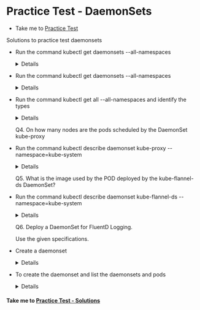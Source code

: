 # Practice Test - DaemonSets
  - Take me to [Practice Test](https://kodekloud.com/courses/539883/lectures/9816595)
  
Solutions to practice test daemonsets
- Run the command kubectl get daemonsets --all-namespaces
  
  <details>

  ```
  $ kubectl get daemonsets --all-namespaces
  ```
  </details>

- Run the command kubectl get daemonsets --all-namespaces

  <details>

  ```
  $ kubectl get daemonsets --all-namespaces
  ```
  </details>

- Run the command kubectl get all --all-namespaces and identify the types

  <details>

  ```
  $ kubectl get all --all-namespaces
  ```
  </details>

  Q4. On how many nodes are the pods scheduled by the DaemonSet kube-proxy
  
- Run the command kubectl describe daemonset kube-proxy --namespace=kube-system

  <details>

  ```
  $ kubectl describe daemonset kube-proxy --namespace=kube-system
  ```
  </details>

  Q5. What is the image used by the POD deployed by the kube-flannel-ds DaemonSet?
  
- Run the command kubectl describe daemonset kube-flannel-ds --namespace=kube-system

  <details>

  ```
  $ kubectl describe daemonset kube-flannel-ds --namespace=kube-system
  ```
  
  ```
  Image:      quay.io/coreos/flannel:v0.13.1-rc1
  ```
  
  </details>
    
  Q6. Deploy a DaemonSet for FluentD Logging.
  
  Use the given specifications.
  
- Create a daemonset

  <details>

  ```
  $ vi ds.yaml
  ```

  ```
  apiVersion: apps/v1
  kind: DaemonSet
  metadata:
    name: elasticsearch
    namespace: kube-system
    labels:
      k8s-app: fluentd-logging
  spec:
    selector:
      matchLabels:
        name: elasticsearch
    template:
      metadata:
        labels:
          name: elasticsearch
      spec:
        tolerations:
        # this toleration is to have the daemonset runnable on master nodes
        # remove it if your masters can't run pods
        - key: node-role.kubernetes.io/master
          effect: NoSchedule
        containers:
        - name: elasticsearch
          image: k8s.gcr.io/fluentd-elasticsearch:1.20
  ```
  </details>

- To create the daemonset and list the daemonsets and pods

  <details>

  ```
  $ kubectl create -f ds.yaml
  $ kubectl get ds -n kube-system
  $ kubectl get pod -n kube-system|grep elasticsearch
  ```
  
  Anwwer
  
  ```
  root@controlplane:~# kubectl apply -f ds.yaml
  daemonset.apps/elasticsearch created
  root@controlplane:~# kubectl get ds -n kube-system
  NAME              DESIRED   CURRENT   READY   UP-TO-DATE   AVAILABLE   NODE SELECTOR            AGE
  elasticsearch     1         1         0       1            0           <none>                   17s
  kube-flannel-ds   1         1         1       1            1           <none>                   21m
  kube-proxy        1         1         1       1            1           kubernetes.io/os=linux   21m
  root@controlplane:~# kubectl get pod -n kube-system|grep elasticsearch
  elasticsearch-w9pff                    0/1     ContainerCreating   0          37s
  ```
  
  </details>

#### Take me to [Practice Test - Solutions](https://kodekloud.com/courses/certified-kubernetes-administrator-with-practice-tests/lectures/16603698)
